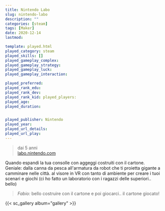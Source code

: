 ```yaml
---
title: Nintendo Labo
slug: nintendo-labo
description: ""
categories: [steam]
tags: [Maker]
date: 2020-12-14
lastmod: 

template: played.html
played_category: steam
played_skills: []
played_gameplay_complex: 
played_gameplay_strategy: 
played_gameplay_luck: 
played_gameplay_interaction: 

played_preferred: 
played_rank_edu: 
played_rank_dev: 
played_rank_kid: played_players: 
played_age: 
played_duration: 


played_publisher: Nintendo
played_year: 
played_url_details: 
played_url_play: 
---
```


> dai 5 anni  
> [labo.nintendo.com](https://labo.nintendo.com)  

Quando espandi la tua consolle con aggeggi costruiti con il cartone. Geniale: dalla canna da pesca all'armatura da robot che ti proietta gigante a camminare nelle città.
al visore in VR con tanto di ambiente per creare i tuoi scenari e giochi (ci ho fatto un laboratorio con i ragazzi delle superiori.. bello)

> *Fabio:*
> bello costruire con il cartone e poi giocarci.. il cartone giocato!

{{< sc_gallery album="gallery" >}}

